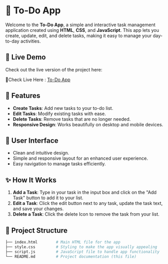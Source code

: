 # 📝 To-Do App

Welcome to the **To-Do App**, a simple and interactive task management application created using **HTML**, **CSS**, and **JavaScript**. This app lets you create, update, edit, and delete tasks, making it easy to manage your day-to-day activities.

## 🌟 Live Demo

Check out the live version of the project here:

🔗Check Live Here : [To-Do App](https://todo-apps17.netlify.app)

## 🚀 Features

- **Create Tasks**: Add new tasks to your to-do list.
- **Edit Tasks**: Modify existing tasks with ease.
- **Delete Tasks**: Remove tasks that are no longer needed.
- **Responsive Design**: Works beautifully on desktop and mobile devices.

## 🎨 User Interface

- Clean and intuitive design.
- Simple and responsive layout for an enhanced user experience.
- Easy navigation to manage tasks efficiently.

## ✨ How It Works

1. **Add a Task**: Type in your task in the input box and click on the "Add Task" button to add it to your list.
2. **Edit a Task**: Click the edit button next to any task, update the task text, and save your changes.
3. **Delete a Task**: Click the delete Icon to remove the task from your list.

## 📂 Project Structure

```bash
├── index.html        # Main HTML file for the app
├── style.css         # Styling to make the app visually appealing
├── script.js         # JavaScript file to handle app functionality
└── README.md         # Project documentation (this file)
